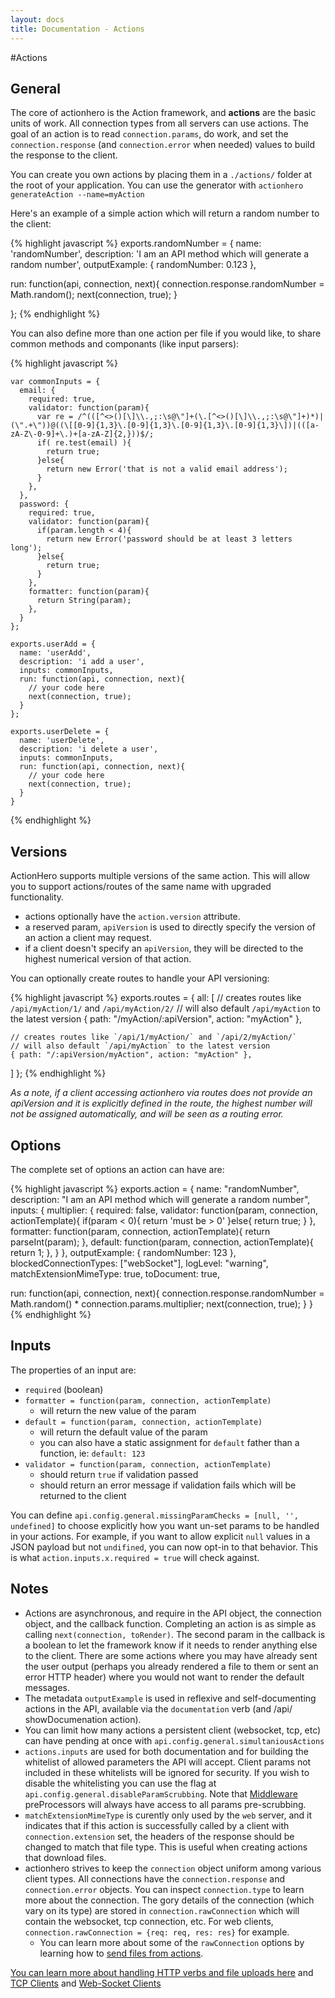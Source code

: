 ```yaml
---
layout: docs
title: Documentation - Actions
---
```


#Actions

## General

The core of actionhero is the Action framework, and **actions** are the basic units of work.  All connection types from all servers can use actions.  The goal of an action is to read `connection.params`, do work, and set the `connection.response` (and `connection.error` when needed) values to build the response to the client.

You can create you own actions by placing them in a `./actions/` folder at the root of your application.  You can use the generator with `actionhero generateAction --name=myAction`

Here's an example of a simple action which will return a random number to the client:

{% highlight javascript %}
exports.randomNumber = {
  name: 'randomNumber',
  description: 'I am an API method which will generate a random number',
  outputExample: {
    randomNumber: 0.123
  },
  
  run: function(api, connection, next){
    connection.response.randomNumber = Math.random();
    next(connection, true);
  }

};
{% endhighlight %}

You can also define more than one action per file if you would like, to share common methods and componants (like input parsers):

{% highlight javascript %}

    var commonInputs = {
      email: {
        required: true,
        validator: function(param){
          var re = /^(([^<>()[\]\\.,;:\s@\"]+(\.[^<>()[\]\\.,;:\s@\"]+)*)|(\".+\"))@((\[[0-9]{1,3}\.[0-9]{1,3}\.[0-9]{1,3}\.[0-9]{1,3}\])|(([a-zA-Z\-0-9]+\.)+[a-zA-Z]{2,}))$/;
          if( re.test(email) ){
            return true;
          }else{
            return new Error('that is not a valid email address');
          }
        },  
      }, 
      password: {
        required: true,
        validator: function(param){
          if(param.length < 4){
            return new Error('password should be at least 3 letters long');
          }else{
            return true;
          }
        },
        formatter: function(param){
          return String(param);
        },
      }
    };

    exports.userAdd = {
      name: 'userAdd',
      description: 'i add a user',
      inputs: commonInputs,
      run: function(api, connection, next){
        // your code here
        next(connection, true);
      }
    };
    
    exports.userDelete = {
      name: 'userDelete',
      description: 'i delete a user',
      inputs: commonInputs,
      run: function(api, connection, next){
        // your code here
        next(connection, true);
      }
    }
{% endhighlight %}

## Versions

ActionHero supports multiple versions of the same action.  This will allow you to support actions/routes of the same name with upgraded functionality.

- actions optionally have the `action.version` attribute.
- a reserved param, `apiVersion` is used to directly specify the version of an action a client may request.
- if a client doesn't specify an `apiVersion`, they will be directed to the highest numerical version of that action.

You can optionally create routes to handle your API versioning:

{% highlight javascript %}
exports.routes = {
  all: [
    // creates routes like `/api/myAction/1/` and `/api/myAction/2/`
    // will also default `/api/myAction` to the latest version
    { path: "/myAction/:apiVersion", action: "myAction" },

    // creates routes like `/api/1/myAction/` and `/api/2/myAction/`
    // will also default `/api/myAction` to the latest version
    { path: "/:apiVersion/myAction", action: "myAction" },
  ]
};
{% endhighlight %}

*As a note, if a client accessing actionhero via routes does not provide an apiVersion and it is explicitly defined in the route, the highest number will not be assigned automatically, and will be seen as a routing error.*

## Options

The complete set of options an action can have are:

{% highlight javascript %}
exports.action = {
  name: "randomNumber",
  description: "I am an API method which will generate a random number",
  inputs: { 
    multiplier: {
      required: false,
      validator: function(param, connection, actionTemplate){ if(param < 0){ 
        return 'must be > 0' }else{ return true; } 
      },
      formatter: function(param, connection, actionTemplate){ 
        return parseInt(param); 
      },
      default:   function(param, connection, actionTemplate){ 
        return 1; 
      },
    }
  },
  outputExample: { randomNumber: 123 },
  blockedConnectionTypes: ["webSocket"],
  logLevel: "warning",
  matchExtensionMimeType: true,
  toDocument: true,

  run: function(api, connection, next){
    connection.response.randomNumber = Math.random() * connection.params.multiplier;
    next(connection, true);
  }
}
{% endhighlight %}

## Inputs

The properties of an input are:

- `required` (boolean)
- `formatter = function(param, connection, actionTemplate)`
  - will return the new value of the param
- `default = function(param, connection, actionTemplate)`
  - will return the default value of the param
  - you can also have a static assignment for `default` father than a function, ie: `default: 123`
- `validator = function(param, connection, actionTemplate)`
  - should return `true` if validation passed
  - should return an error message if validation fails which will be returned to the client

You can define `api.config.general.missingParamChecks = [null, '', undefined]` to choose explicitly how you want un-set params to be handled in your actions.  For example, if you want to allow explicit `null` values in a JSON payload but not `undifined`, you can now opt-in to that behavior.  This is what `action.inputs.x.required = true` will check against.

## Notes

* Actions are asynchronous, and require in the API object, the connection object, and the callback function.  Completing an action is as simple as calling `next(connection, toRender)`.  The second param in the callback is a boolean to let the framework know if it needs to render anything else to the client.  There are some actions where you may have already sent the user output (perhaps you already rendered a file to them or sent an error HTTP header) where you would not want to render the default messages.
* The metadata `outputExample` is used in reflexive and self-documenting actions in the API, available via the `documentation` verb (and /api/ showDocumenation action).  
* You can limit how many actions a persistent client (websocket, tcp, etc) can have pending at once with `api.config.general.simultaniousActions`
* `actions.inputs` are used for both documentation and for building the whitelist of allowed parameters the API will accept.  Client params not included in these whitelists will be ignored for security. If you wish to disable the whitelisting you can use the flag at `api.config.general.disableParamScrubbing`. Note that [Middleware](/docs/core/middleware.html) preProcessors will always have access to all params pre-scrubbing.
* `matchExtensionMimeType` is curently only used by the `web` server, and it indicates that if this action is successfully called by a client with `connection.extension` set, the headers of the response should be changed to match that file type.  This is useful when creating actions that download files.
* actionhero strives to keep the `connection` object uniform among various client types.  All connections have the `connection.response` and `connection.error` objects.  You can inspect `connection.type` to learn more about the connection.  The gory details of the connection (which vary on its type) are stored in `connection.rawConnection` which will contain the websocket, tcp connection, etc.  For web clients, `connection.rawConnection = {req: req, res: res}` for example.  
  * You can learn more about some of the `rawConnection` options by learning how to [send files from actions](/docs/core/file-server.html#sending-files-from-actions).

[You can learn more about handling HTTP verbs and file uploads here](/docs/servers/web.html) and [TCP Clients](/docs/servers/socket.html) and [Web-Socket Clients](/docs/servers/websocket.html)
